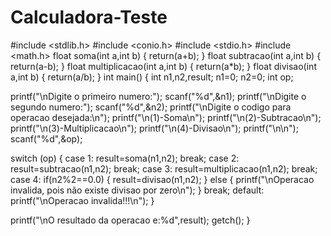 # Calculadora-Teste

#include <stdlib.h>
#include <conio.h>
#include <stdio.h>
#include <math.h>
float soma(int a,int b)
{
  return(a+b);
}
float subtracao(int a,int b)
{
  return(a-b);
}
float multiplicacao(int a,int b)
{
  return(a*b);
}
float divisao(int a,int b)
{
  return(a/b);
}
int main()
{
  int n1,n2,result;
  n1=0;
  n2=0;
  int op;
                              
  printf("\nDigite o primeiro numero:");
  scanf("%d",&n1);
  printf("\nDigite o segundo numero:");
  scanf("%d",&n2);
  printf("\nDigite o codigo para operacao desejada:\n");
  printf("\n(1)-Soma\n");
  printf("\n(2)-Subtracao\n");
  printf("\n(3)-Multiplicacao\n");
  printf("\n(4)-Divisao\n");
  printf("\n\n");
  scanf("%d",&op);
  
  switch (op)
  {
     case 1:
      result=soma(n1,n2);
      break;
     case 2:
      result=subtracao(n1,n2);
      break;
     case 3:
      result=multiplicacao(n1,n2);
      break;
     case 4:
      if(n2%2==0.0)
       {
        result=divisao(n1,n2);
       }
       else
       {
        printf("\nOperacao invalida, pois não existe divisao por zero\n");
       }
       break;
     default:
       printf("\nOperacao invalida!!!\n");
  }
  
  printf("\nO resultado da operacao e:%d",result);
  getch();
}
 
